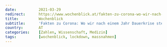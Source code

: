 ```yaml
---
date:          2021-03-29
redirect:      https://www.wochenblick.at/fakten-zu-corona-wo-wir-nach-einem-jahr-dauerkrise-stehen/
title:         Wochenblick
subtitle:      'Fakten zu Corona: Wo wir nach einem Jahr Dauerkrise stehen'
country:       AT
categories:    [Zahlen, Wissenschaft, Medizin]
tags:          [wochenblick, lockdown, massnahmen]
---
```

